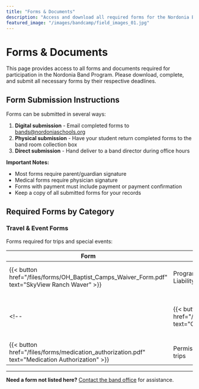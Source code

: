 ```yaml
---
title: "Forms & Documents"
description: "Access and download all required forms for the Nordonia Band Program"
featured_image: "/images/bandcamp/field_images_01.jpg"
---
```


# Forms & Documents

This page provides access to all forms and documents required for participation in the Nordonia Band Program. Please download, complete, and submit all necessary forms by their respective deadlines.

## Form Submission Instructions

Forms can be submitted in several ways:
1. **Digital submission** - Email completed forms to [bands@nordoniaschools.org](mailto:bands@nordoniaschools.org)
2. **Physical submission** - Have your student return completed forms to the band room collection box
3. **Direct submission** - Hand deliver to a band director during office hours

**Important Notes:**
- Most forms require parent/guardian signature
- Medical forms require physician signature
- Forms with payment must include payment or payment confirmation
- Keep a copy of all submitted forms for your records

## Required Forms by Category

<!-- ### Annual Required Forms (Due August 15)

These forms must be completed by all students at the beginning of each school year:

| Form | Description | Deadline |
|------|-------------|----------|
| {{< button href="/files/forms/student_information.pdf" text="Student Information" >}} | Basic contact and student information | August 15 |
| {{< button href="/files/forms/medical_authorization.pdf" text="Medical Authorization" >}} | Emergency medical information and authorization | August 15 |
| {{< button href="/files/forms/handbook_acknowledgment.pdf" text="Handbook Acknowledgment" >}} | Confirmation that you have read and understand the band handbook | August 15 |
| {{< button href="/files/forms/uniform_agreement.pdf" text="Uniform Agreement" >}} | Uniform care and responsibility agreement | August 15 |

### Program-Specific Forms

Additional forms required for specific ensembles:

#### Marching Band

| Form | Description | Deadline |
|------|-------------|----------|
| {{< button href="/files/forms/marching_commitment.pdf" text="Marching Band Commitment" >}} | Commitment to marching band season and schedule | May 30 |
| {{< button href="/files/forms/band_camp_registration.pdf" text="Band Camp Registration" >}} | Registration for summer band camp | June 15 |
| {{< button href="/files/forms/summer_schedule.pdf" text="Summer Schedule Acknowledgment" >}} | Confirmation of summer rehearsal schedule | June 15 |

#### Concert Ensembles

| Form | Description | Deadline |
|------|-------------|----------|
| {{< button href="/files/forms/concert_attire.pdf" text="Concert Attire Order" >}} | Order form for concert formal wear | September 30 |
| {{< button href="/files/forms/instrument_loan.pdf" text="School Instrument Loan" >}} | Agreement for use of school-owned instruments (if applicable) | First week of school | -->

### Travel & Event Forms

Forms required for trips and special events:

| Form | Description | Deadline |
|------|-------------|----------|
| {{< button href="/files/forms/OH_Baptist_Camps_Waiver_Form.pdf" text="SkyView Ranch Waver" >}} | Program Activity Release and Waiver of Liability | Two weeks before event |
<!-- | {{< button href="/files/forms/overnight_permission.pdf" text="Overnight Trip Permission" >}} | Permission and guidelines for overnight trips | One month before trip |
| {{< button href="/files/forms/medication_authorization.pdf" text="Medication Authorization" >}} | Permission to administer medications during trips | One month before trip | -->

<!-- ### Payment Forms

Forms related to financial matters:

| Form | Description | Deadline |
|------|-------------|----------|
| {{< button href="/files/forms/fee_payment.pdf" text="Band Fee Payment" >}} | Band fee payment form and options | September 15 |
| {{< button href="/files/forms/payment_plan.pdf" text="Payment Plan Request" >}} | Request for alternative payment arrangements | August 15 |
| {{< button href="/files/forms/financial_assistance.pdf" text="Financial Assistance Request" >}} | Request for financial assistance with program costs | August 1 |
| {{< button href="/files/forms/fundraising_credit.pdf" text="Fundraising Credit Application" >}} | Form to apply fundraising credits to band expenses | Varies by fundraiser |

### Volunteer Forms

Forms for parent/guardian volunteers:

| Form | Description | Deadline |
|------|-------------|----------|
| {{< button href="/files/forms/volunteer_signup.pdf" text="Volunteer Sign-Up" >}} | General volunteer interest and availability form | Ongoing |
| {{< button href="/files/forms/chaperone_application.pdf" text="Chaperone Application" >}} | Application to serve as a trip/event chaperone | Varies by event |
| {{< button href="/files/forms/background_check.pdf" text="Background Check Authorization" >}} | Required for all volunteers working directly with students | Prior to volunteering |

## Special Circumstance Forms

Forms needed in special situations:

| Form | Description | Deadline |
|------|-------------|----------|
| {{< button href="/files/forms/absence_request.pdf" text="Absence Request" >}} | Request for excused absence from required event | Two weeks before event |
| {{< button href="/files/forms/early_dismissal.pdf" text="Early Dismissal Request" >}} | Request for early departure from an event | One week before event |
| {{< button href="/files/forms/instrument_damage.pdf" text="Instrument Damage Report" >}} | Report form for damaged school-owned instruments | Within 24 hours of incident | -->

---

**Need a form not listed here?** [Contact the band office](/contact/) for assistance.

